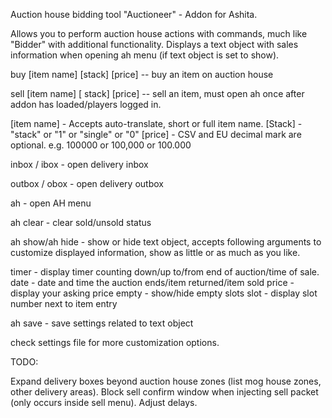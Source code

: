 Auction house bidding tool "Auctioneer" - Addon for Ashita.

Allows you to perform auction house actions with commands, much like "Bidder" with additional functionality. Displays a text object with sales information when opening ah menu (if text object is set to show).

buy [item name] [stack] [price] -- buy an item on auction house

sell [item name] [ stack] [price] -- sell an item, must open ah once after addon has loaded/players logged in.

[item name] - Accepts auto-translate, short or full item name.
[Stack] - "stack" or "1" or "single" or "0"
[price] - CSV and EU decimal mark are optional. e.g. 100000 or 100,000 or 100.000

inbox / ibox - open delivery inbox

outbox / obox - open delivery outbox

ah - open AH menu

ah clear - clear sold/unsold status

ah show/ah hide - show or hide text object, accepts following arguments to customize displayed information, show as little or as much as you like.

timer - display timer counting down/up to/from end of auction/time of sale.
date - date and time the auction ends/item returned/item sold
price - display your asking price
empty - show/hide empty slots
slot - display slot number next to item entry

ah save - save settings related to text object

check settings file for more customization options.

TODO:

Expand delivery boxes beyond auction house zones (list mog house zones, other delivery areas).
Block sell confirm window when injecting sell packet (only occurs inside sell menu).
Adjust delays.
